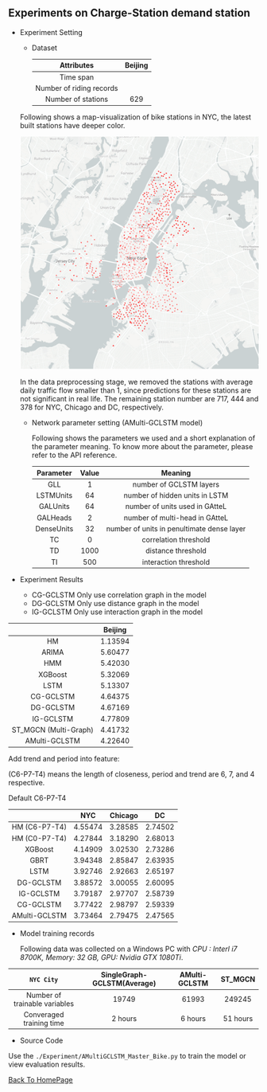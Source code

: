 ## Experiments on Charge-Station demand station

- Experiment Setting

  - Dataset

    |        Attributes        | **Beijing** |
    | :----------------------: | :---------: |
    |        Time span         |             |
    | Number of riding records |             |
    |    Number of stations    |     629     |

  Following shows a map-visualization of bike stations in NYC, the latest built stations have deeper color.

  <img src="../src/image/Bike_NYC_STMAP.PNG">

  In the data preprocessing stage, we removed the stations with average daily traffic flow smaller than 1, since predictions for these stations are not significant in real life. The remaining station number are 717, 444 and 378 for NYC, Chicago and DC, respectively.

  - Network parameter setting (AMulti-GCLSTM model)

    Following shows the parameters we used and a short explanation of the parameter meaning.  To know more about the parameter, please refer to the API reference.

    | Parameter  | Value |                  Meaning                   |
    | :--------: | :---: | :----------------------------------------: |
    |    GLL     |   1   |          number of GCLSTM layers           |
    | LSTMUnits  |  64   |       number of hidden units in LSTM       |
    |  GALUnits  |  64   |       number of units used in GAtteL       |
    |  GALHeads  |   2   |       number of multi-head in GAtteL       |
    | DenseUnits |  32   | number of units in penultimate dense layer |
    |     TC     |   0   |           correlation threshold            |
    |     TD     | 1000  |             distance threshold             |
    |     TI     |  500  |           interaction threshold            |

- Experiment Results

  - CG-GCLSTM Only use correlation graph in the model
  - DG-GCLSTM Only use distance graph in the model
  - IG-GCLSTM Only use interaction graph in the model

|                       | Beijing |
| :-------------------: | :-----: |
|          HM           | 1.13594 |
|         ARIMA         | 5.60477 |
|          HMM          | 5.42030 |
|        XGBoost        | 5.32069 |
|         LSTM          | 5.13307 |
|       CG-GCLSTM       | 4.64375 |
|       DG-GCLSTM       | 4.67169 |
|       IG-GCLSTM       | 4.77809 |
| ST_MGCN (Multi-Graph) | 4.41732 |
|     AMulti-GCLSTM     | 4.22640 |

Add trend and period into feature:

 (C6-P7-T4) means the length of closeness, period and trend are 6, 7, and 4 respective.

Default C6-P7-T4

|               |   NYC   | Chicago |   DC    |
| :-----------: | :-----: | :-----: | :-----: |
| HM (C6-P7-T4) | 4.55474 | 3.28585 | 2.74502 |
| HM (C0-P7-T4) | 4.27844 | 3.18290 | 2.68013 |
|    XGBoost    | 4.14909 | 3.02530 | 2.73286 |
|     GBRT      | 3.94348 | 2.85847 | 2.63935 |
|     LSTM      | 3.92746 | 2.92663 | 2.65197 |
|   DG-GCLSTM   | 3.88572 | 3.00055 | 2.60095 |
|   IG-GCLSTM   | 3.79187 | 2.97707 | 2.58739 |
|   CG-GCLSTM   | 3.77422 | 2.98797 | 2.59339 |
| AMulti-GCLSTM | 3.73464 | 2.79475 | 2.47565 |

- Model training records

  Following data was collected on a Windows PC with *CPU : Interl i7 8700K, Memory: 32 GB, GPU: Nvidia GTX 1080Ti*. 

|        ```NYC City```         | SingleGraph-GCLSTM(Average) | AMulti-GCLSTM | ST_MGCN  |
| :---------------------------: | :-------------------------: | :-----------: | :------: |
| Number of trainable variables |            19749            |     61993     |  249245  |
|   Converaged training time    |           2 hours           |    6 hours    | 51 hours |

- Source Code

Use the ```./Experiment/AMultiGCLSTM_Master_Bike.py``` to train the model or view evaluation results. 



<u>[Back To HomePage](../index.html)</u>